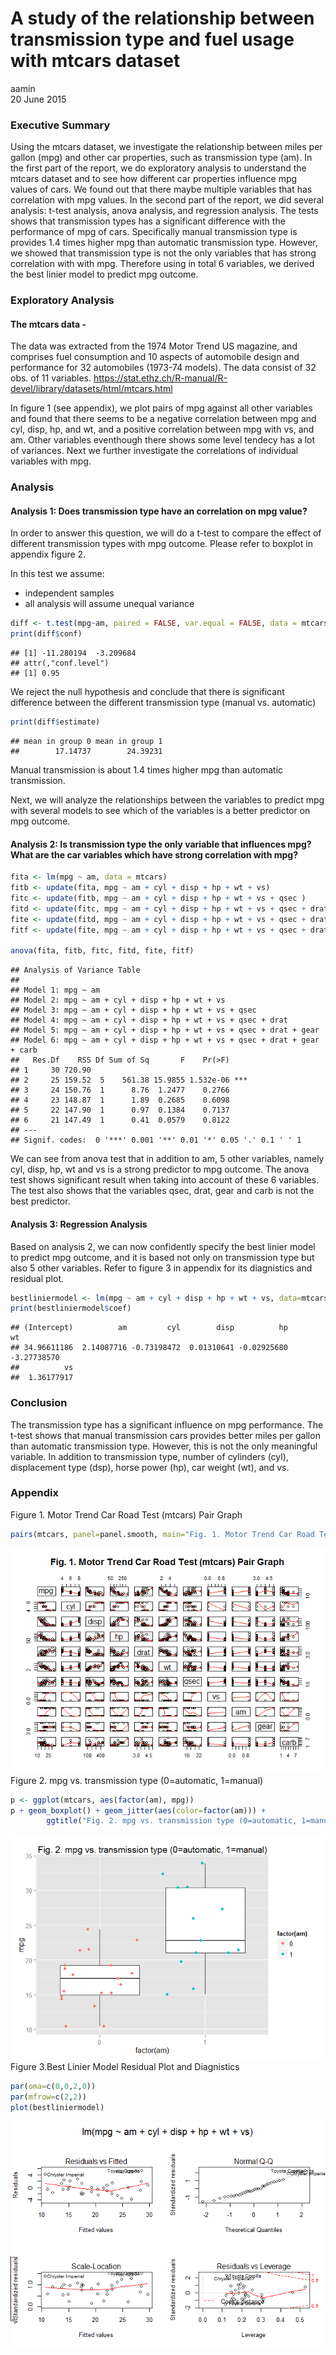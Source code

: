 # A study of the relationship between transmission type and fuel usage with mtcars dataset
aamin  
20 June 2015  

### Executive Summary

Using the mtcars dataset, we investigate the relationship between miles per gallon (mpg) and other car properties, such as transmission type (am). In the first part of the report, we do exploratory analysis to understand the mtcars dataset and to see how different car properties influence mpg values of cars. We found out that there maybe multiple variables that has correlation with mpg values. 
In the second part of the report, we did several analysis: t-test analysis, anova analysis, and regression analysis. The tests shows that transmission types has a significant difference with the performance of mpg of cars. Specifically manual transmission type is provides 1.4 times higher mpg than automatic transmission type. 
However, we showed that transmission type is not the only variables that has strong correlation with with mpg. Therefore using in total 6 variables, we derived the best linier model to predict mpg outcome.

### Exploratory Analysis

#### The mtcars data -
The data was extracted from the 1974 Motor Trend US magazine, and comprises fuel consumption and 10 aspects of automobile design and performance for 32 automobiles (1973-74 models). The data consist of 32 obs. of  11 variables.
https://stat.ethz.ch/R-manual/R-devel/library/datasets/html/mtcars.html


In figure 1 (see appendix), we plot pairs of mpg against all other variables and found that there seems to be a negative correlation between mpg and cyl, disp, hp, and wt, and a positive correlation between mpg with vs, and am.
Other variables eventhough there shows some level tendecy has a lot of variances. 
Next we further investigate the correlations of individual variables with mpg.

### Analysis

#### Analysis 1: Does transmission type have an correlation on mpg value?
In order to answer this question, we will do a t-test to compare the effect of different transmission types with mpg outcome. Please refer to boxplot in appendix figure 2.

In this test we assume:

* independent samples 
* all analysis will assume unequal variance

```r
diff <- t.test(mpg~am, paired = FALSE, var.equal = FALSE, data = mtcars)
print(diff$conf)
```

```
## [1] -11.280194  -3.209684
## attr(,"conf.level")
## [1] 0.95
```

We reject the null hypothesis and conclude that there is significant difference between the different transmission type (manual vs. automatic)

```r
print(diff$estimate)
```

```
## mean in group 0 mean in group 1 
##        17.14737        24.39231
```
Manual transmission is about 1.4 times higher mpg than automatic transmission.

Next, we will analyze the relationships between the variables to predict mpg with several models to see which of the variables is a better predictor on mpg outcome.

#### Analysis 2: Is transmission type the only variable that influences mpg? What are the car variables which have strong correlation with mpg?

```r
fita <- lm(mpg ~ am, data = mtcars)
fitb <- update(fita, mpg ~ am + cyl + disp + hp + wt + vs)
fitc <- update(fitb, mpg ~ am + cyl + disp + hp + wt + vs + qsec )
fitd <- update(fitc, mpg ~ am + cyl + disp + hp + wt + vs + qsec + drat )
fite <- update(fitd, mpg ~ am + cyl + disp + hp + wt + vs + qsec + drat + gear )
fitf <- update(fite, mpg ~ am + cyl + disp + hp + wt + vs + qsec + drat + gear + carb)

anova(fita, fitb, fitc, fitd, fite, fitf)
```

```
## Analysis of Variance Table
## 
## Model 1: mpg ~ am
## Model 2: mpg ~ am + cyl + disp + hp + wt + vs
## Model 3: mpg ~ am + cyl + disp + hp + wt + vs + qsec
## Model 4: mpg ~ am + cyl + disp + hp + wt + vs + qsec + drat
## Model 5: mpg ~ am + cyl + disp + hp + wt + vs + qsec + drat + gear
## Model 6: mpg ~ am + cyl + disp + hp + wt + vs + qsec + drat + gear + carb
##   Res.Df    RSS Df Sum of Sq       F    Pr(>F)    
## 1     30 720.90                                   
## 2     25 159.52  5    561.38 15.9855 1.532e-06 ***
## 3     24 150.76  1      8.76  1.2477    0.2766    
## 4     23 148.87  1      1.89  0.2685    0.6098    
## 5     22 147.90  1      0.97  0.1384    0.7137    
## 6     21 147.49  1      0.41  0.0579    0.8122    
## ---
## Signif. codes:  0 '***' 0.001 '**' 0.01 '*' 0.05 '.' 0.1 ' ' 1
```
We can see from anova test that in addition to am, 5 other variables, namely cyl, disp, hp, wt and vs is a strong predictor to mpg outcome. The anova test shows significant result when taking into account of these 6 variables. 
The test also shows that the variables qsec, drat, gear and carb is not the best predictor.

#### Analysis 3: Regression Analysis
Based on analysis 2, we can now confidently specify the best linier model to predict mpg outcome, and it is based not only on transmission type but also 5 other variables. Refer to figure 3 in appendix for its diagnistics and residual plot.

```r
bestliniermodel <- lm(mpg ~ am + cyl + disp + hp + wt + vs, data=mtcars)
print(bestliniermodel$coef)
```

```
## (Intercept)          am         cyl        disp          hp          wt 
## 34.96611186  2.14087716 -0.73198472  0.01310641 -0.02925680 -3.27738570 
##          vs 
##  1.36177917
```


### Conclusion

The transmission type has a significant influence on mpg performance. The t-test shows that manual transmission cars provides better miles per gallon than automatic transmission type. However, this is not the only meaningful variable. In addition to transmission type, number of cylinders (cyl), displacement type (dsp), horse power (hp), car weight (wt), and vs.


### Appendix


Figure 1. Motor Trend Car Road Test (mtcars) Pair Graph

```r
pairs(mtcars, panel=panel.smooth, main="Fig. 1. Motor Trend Car Road Test (mtcars) Pair Graph")
```

![](assignment1_v3_files/figure-html/unnamed-chunk-6-1.png) 
Figure 2. mpg vs. transmission type (0=automatic, 1=manual)

```r
p <- ggplot(mtcars, aes(factor(am), mpg))
p + geom_boxplot() + geom_jitter(aes(color=factor(am))) + 
        ggtitle("Fig. 2. mpg vs. transmission type (0=automatic, 1=manual)")
```

![](assignment1_v3_files/figure-html/unnamed-chunk-7-1.png) 
Figure 3.Best Linier Model Residual Plot and Diagnistics

```r
par(oma=c(0,0,2,0))
par(mfrow=c(2,2))
plot(bestliniermodel) 
```

![](assignment1_v3_files/figure-html/unnamed-chunk-8-1.png) 



